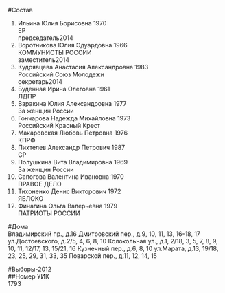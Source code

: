 #Состав  
1. Ильина Юлия Борисовна 1970  
    ЕР  
    председатель2014  
2. Воротникова Юлия Эдуардовна 1966  
    КОММУНИСТЫ РОССИИ  
    заместитель2014  
3. Кудрявцева Анастасия Александровна 1983  
    Российский Союз Молодежи  
    секретарь2014  
4. Буденная Ирина Олеговна 1961  
    ЛДПР  
5. Варакина Юлия Александровна 1977  
    За женщин России  
6. Гончарова Надежда Михайловна 1973  
    Российский Красный Крест  
7. Макаровская Любовь Петровна 1976  
    КПРФ  
8. Пихтелев Александр Петрович 1987  
    СР  
9. Полушкина Вита Владимировна 1969  
    За женщин России  
10. Сапогова Валентина Ивановна 1970  
    ПРАВОЕ ДЕЛО  
11. Тихоненко Денис Викторович 1972  
    ЯБЛОКО  
12. Финагина Ольга Валерьевна 1979  
    ПАТРИОТЫ РОССИИ  
  
#Дома  
Владимирский пр., д.16 Дмитровский пер., д.9, 10, 11, 13, 16-18, 17 ул.Достоевского, д.2/5, 4, 6, 8, 10 Колокольная ул., д.1, 2/18, 3, 5, 7, 8, 9, 10, 11, 12/17, 13, 15/21, 16 Кузнечный пер., д.6, 8, 10 ул.Марата, д.13, 19/18, 23, 25, 29, 31, 33, 35 Поварской пер., д.11, 12, 14, 15  
  
#Выборы-2012  
##Номер УИК  
1793  
